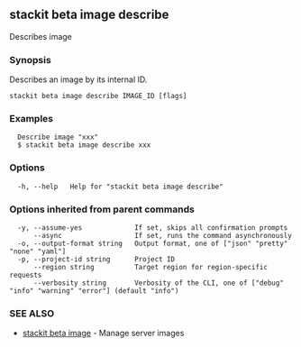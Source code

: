 ## stackit beta image describe

Describes image

### Synopsis

Describes an image by its internal ID.

```
stackit beta image describe IMAGE_ID [flags]
```

### Examples

```
  Describe image "xxx"
  $ stackit beta image describe xxx
```

### Options

```
  -h, --help   Help for "stackit beta image describe"
```

### Options inherited from parent commands

```
  -y, --assume-yes             If set, skips all confirmation prompts
      --async                  If set, runs the command asynchronously
  -o, --output-format string   Output format, one of ["json" "pretty" "none" "yaml"]
  -p, --project-id string      Project ID
      --region string          Target region for region-specific requests
      --verbosity string       Verbosity of the CLI, one of ["debug" "info" "warning" "error"] (default "info")
```

### SEE ALSO

* [stackit beta image](./stackit_beta_image.md)	 - Manage server images

